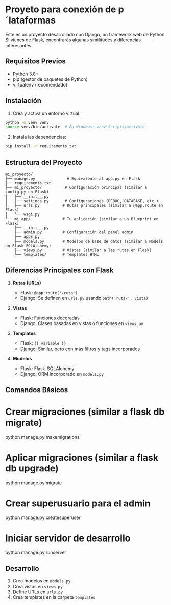 # Proyeto para conexión de p´lataformas

Este es un proyecto desarrollado con Django, un framework web de Python. Si vienes de Flask, encontrarás algunas similitudes y diferencias interesantes.

## Requisitos Previos

- Python 3.8+
- pip (gestor de paquetes de Python)
- virtualenv (recomendado)

## Instalación

1. Crea y activa un entorno virtual:
```bash
python -m venv venv
source venv/bin/activate  # En Windows: venv\Scripts\activate
```

2. Instala las dependencias:
```bash
pip install -r requirements.txt
```

## Estructura del Proyecto

```
mi_proyecto/
├── manage.py              # Equivalente al app.py en Flask
├── requirements.txt
├── mi_proyecto/          # Configuración principal (similar a config.py en Flask)
│   ├── __init__.py
│   ├── settings.py       # Configuraciones (DEBUG, DATABASE, etc.)
│   ├── urls.py          # Rutas principales (similar a @app.route en Flask)
│   └── wsgi.py
└── mi_app/              # Tu aplicación (similar a un Blueprint en Flask)
    ├── __init__.py
    ├── admin.py         # Configuración del panel admin
    ├── apps.py
    ├── models.py        # Modelos de base de datos (similar a Models en Flask-SQLAlchemy)
    ├── views.py         # Vistas (similar a las rutas en Flask)
    └── templates/       # Templates HTML
```

## Diferencias Principales con Flask

1. **Rutas (URLs)**
   - Flask: `@app.route('/ruta')`
   - Django: Se definen en `urls.py` usando `path('ruta/', vista)`

2. **Vistas**
   - Flask: Funciones decoradas
   - Django: Clases basadas en vistas o funciones en `views.py`

3. **Templates**
   - Flask: `{{ variable }}`
   - Django: Similar, pero con más filtros y tags incorporados

4. **Modelos**
   - Flask: Flask-SQLAlchemy
   - Django: ORM incorporado en `models.py`

## Comandos Básicos

# Crear migraciones (similar a flask db migrate)
python manage.py makemigrations

# Aplicar migraciones (similar a flask db upgrade)
python manage.py migrate

# Crear superusuario para el admin
python manage.py createsuperuser

# Iniciar servidor de desarrollo
python manage.py runserver

## Desarrollo

1. Crea modelos en `models.py`
2. Crea vistas en `views.py`
3. Define URLs en `urls.py`
4. Crea templates en la carpeta `templates`

